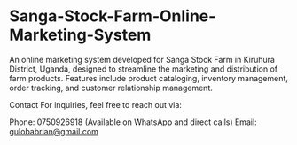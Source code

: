 # Sanga-Stock-Farm-Online-Marketing-System
An online marketing system developed for Sanga Stock Farm in Kiruhura District, Uganda, designed to streamline the marketing and distribution of farm products. Features include product cataloging, inventory management, order tracking, and customer relationship management.

Contact
For inquiries, feel free to reach out via:

Phone: 0750926918 (Available on WhatsApp and direct calls)
Email: gulobabrian@gmail.com
